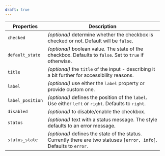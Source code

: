 ```yaml
---
draft: true
---
```


| Properties       | Description                                                                                                          |
| ---------------- | -------------------------------------------------------------------------------------------------------------------- |
| `checked`        | _(optional)_ determine whether the checkbox is checked or not. Default will be `false`.                              |
| `default_state`  | _(optional)_ boolean value. The state of the checkbox. Defaults to `false`. Set to `true` if otherwise.              |
| `title`          | _(optional)_ the `title` of the input - describing it a bit further for accessibility reasons.                       |
| `label`          | _(optional)_ use either the `label` property or provide custom one.                                                  |
| `label_position` | _(optional)_ defines the position of the `label`. Use either `left` or `right`. Defaults to `right`.                 |
| `disabled`       | _(optional)_ to disable/enable the checkbox.                                                                         |
| `status`         | _(optional)_ text with a status message. The style defaults to an error message.                                     |
| `status_state`   | _(optional)_ defines the state of the status. Currently there are two statuses `[error, info]`. Defaults to `error`. |
